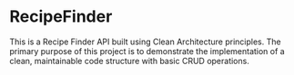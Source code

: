 # RecipeFinder
This is a Recipe Finder API built using Clean Architecture principles. 
The primary purpose of this project is to demonstrate the implementation of a clean, maintainable code structure with basic CRUD operations.
